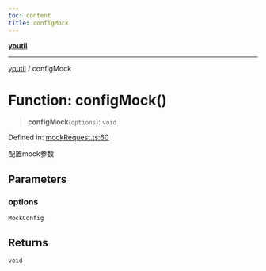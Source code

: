 ```yaml
---
toc: content
title: configMock
---
```

[**youtil**](../README.md)

***

[youtil](../globals.md) / configMock

# Function: configMock()

> **configMock**(`options`): `void`

Defined in: [mockRequest.ts:60](https://github.com/sxei/youtil/blob/b47ef7b1757ff0687608f2a4a60408b636b14d73/src/mockRequest.ts#L60)

配置mock参数

## Parameters

### options

`MockConfig`

## Returns

`void`
